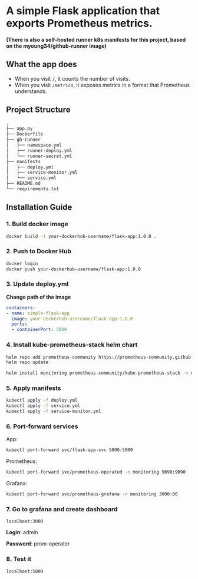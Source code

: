 # A simple Flask application that exports Prometheus metrics.
**(There is also a self-hosted runner k8s manifests for this project, based on the myoung34/github-runner image)**

## What the app does

- When you visit `/`, it counts the number of visits.
- When you visit `/metrics`, it exposes metrics in a format that Prometheus understands.


## Project Structure

```bash
.
├── app.py
├── Dockerfile
├── gh-runner
│   ├── namespace.yml
│   ├── runner-deploy.yml
│   └── runner-secret.yml
├── manifests
│   ├── deploy.yml
│   ├── service-monitor.yml
│   └── service.yml
├── README.md
└── requirements.txt
```


## Installation Guide

### 1. Build docker image

```bash
docker build -t your-dockerhub-username/flask-app:1.0.0 .
```

### 2. Push to Docker Hub

```bash
docker login
docker push your-dockerhub-username/flask-app:1.0.0
```

### 3. Update deploy.yml

**Change path of the image**
```yml
containers:
- name: simple-flask-app
  image: your-dockerhub-username/flask-app:1.0.0
  ports:
  - containerPort: 5000
```

### 4. Install kube-prometheus-stack helm chart

```bash
helm repo add prometheus-community https://prometheus-community.github.io/helm-charts
helm repo update
```
```bash
helm install monitoring prometheus-community/kube-prometheus-stack -n monitoring --create-namespace
```

### 5. Apply manifests

```bash
kubectl apply -f deploy.yml
kubectl apply -f service.yml
kubectl apply -f service-monitor.yml
```

### 6. Port-forward services

App:
```bash
kubectl port-forward svc/flask-app-svc 5000:5000
```

Prometheus:
```bash
kubectl port-forward svc/prometheus-operated -n monitoring 9090:9090
```

Grafana:
```bash
kubectl port-forward svc/prometheus-grafana -n monitoring 3000:80
```

### 7. Go to grafana and create dashboard

```localhost:3000```

**Login**: admin

**Password**: prom-operator

### 8. Test it

```localhost:5000```

